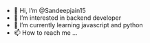 - 👋 Hi, I’m @Sandeepjain15
- 👀 I’m interested in backend developer
- 🌱 I’m currently learning javascript and python
- 📫 How to reach me ...

<!---
Sandeepjain15/Sandeepjain15 is a ✨ special ✨ repository because its `README.md` (this file) appears on your GitHub profile.
You can click the Preview link to take a look at your changes.
--->
